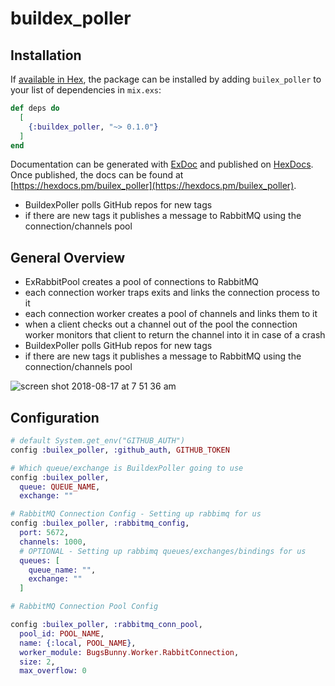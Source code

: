 # buildex_poller

## Installation

If [available in Hex](https://hex.pm/docs/publish), the package can be installed
by adding `builex_poller` to your list of dependencies in `mix.exs`:

```elixir
def deps do
  [
    {:buildex_poller, "~> 0.1.0"}
  ]
end
```

Documentation can be generated with [ExDoc](https://github.com/elixir-lang/ex_doc)
and published on [HexDocs](https://hexdocs.pm). Once published, the docs can
be found at [https://hexdocs.pm/builex_poller](https://hexdocs.pm/builex_poller).

- BuildexPoller polls GitHub repos for new tags
- if there are new tags it publishes a message to RabbitMQ using the connection/channels pool

## General Overview

- ExRabbitPool creates a pool of connections to RabbitMQ
- each connection worker traps exits and links the connection process to it
- each connection worker creates a pool of channels and links them to it
- when a client checks out a channel out of the pool the connection worker monitors that client to return the channel into it in case of a crash
- BuildexPoller polls GitHub repos for new tags
- if there are new tags it publishes a message to RabbitMQ using the connection/channels pool

![screen shot 2018-08-17 at 7 51 36 am](https://user-images.githubusercontent.com/1157892/44267068-71e83100-a1f2-11e8-8d73-2bc7a1914733.png)

## Configuration

```ex
# default System.get_env("GITHUB_AUTH")
config :builex_poller, :github_auth, GITHUB_TOKEN

# Which queue/exchange is BuildexPoller going to use
config :builex_poller,
  queue: QUEUE_NAME,
  exchange: ""

# RabbitMQ Connection Config - Setting up rabbimq for us
config :builex_poller, :rabbitmq_config,
  port: 5672,
  channels: 1000,
  # OPTIONAL - Setting up rabbimq queues/exchanges/bindings for us
  queues: [
    queue_name: "",
    exchange: ""
  ]

# RabbitMQ Connection Pool Config

config :builex_poller, :rabbitmq_conn_pool,
  pool_id: POOL_NAME,
  name: {:local, POOL_NAME},
  worker_module: BugsBunny.Worker.RabbitConnection,
  size: 2,
  max_overflow: 0
```
